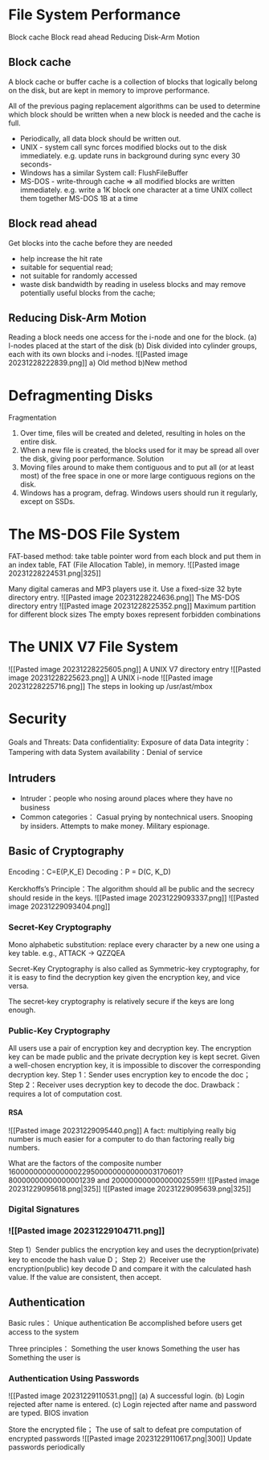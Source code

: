 # File System Performance
Block cache
Block read ahead
Reducing Disk-Arm Motion
## Block cache
A block cache or buffer cache is a collection of blocks that logically belong on the disk, but are kept in memory to improve performance.

All of the previous paging replacement algorithms can be used to determine which block should be written when a new block is needed and the cache is full.

- Periodically, all data block should be written out.
- UNIX - system call sync forces modified blocks out to the disk immediately. e.g. update runs in background during sync every 30 seconds-
- Windows has a similar System call: FlushFileBuffer
- MS-DOS - write-through cache => all modified blocks are written immediately.
e.g. write a 1K block one character at a time
			 UNIX collect them together
			 MS-DOS 1B at a time
## Block read ahead
Get blocks into the cache before they are needed
-  help increase the hit rate
- suitable for sequential read;
- not suitable for randomly accessed
- waste disk bandwidth by reading in useless blocks and may remove potentially useful blocks from the cache;

## Reducing Disk-Arm Motion
Reading a block needs one access for the i-node and one for the block. 
(a) I-nodes placed at the start of the disk
(b) Disk divided into cylinder groups, each with its own blocks and i-nodes.
![[Pasted image 20231228222839.png]]
	a) Old method                                                b)New method

# Defragmenting Disks
Fragmentation
1. Over time, files will be created and deleted, resulting in holes on the entire disk. 
2. When a new file is created, the blocks used for it may be spread all over the disk, giving poor performance.
Solution
1. Moving files around to make them contiguous and to put all (or at least most) of the free space in one or more large contiguous regions on the disk. 
2. Windows has a program, defrag. Windows users should run it regularly, except on SSDs.
# The MS-DOS File System
FAT-based method: take table pointer word from each block and put them in an index table, FAT (File Allocation Table), in memory.
![[Pasted image 20231228224531.png|325]]

Many digital cameras and MP3 players use it.
Use a fixed-size 32 byte directory entry.
![[Pasted image 20231228224636.png]]
The MS-DOS directory entry
![[Pasted image 20231228225352.png]]
Maximum partition for different block sizes
The empty boxes represent forbidden combinations
# The UNIX V7 File System
![[Pasted image 20231228225605.png]]
A UNIX V7 directory entry
![[Pasted image 20231228225623.png]]
A UNIX i-node
![[Pasted image 20231228225716.png]]
The steps in looking up /usr/ast/mbox

# Security
Goals and Threats:
Data confidentiality: Exposure of data
Data integrity：Tampering with data
System availability：Denial of service
## Intruders
- Intruder：people who nosing around places where they have no business
- Common categories：
	Casual prying by nontechnical users.
	Snooping by insiders.
	Attempts to make money.
	Military espionage.
## Basic of Cryptography
Encoding：C=E(P,K_E) 
Decoding：P = D(C, K_D)

Kerckhoffs’s Principle：The algorithm should all be public and the secrecy should reside in the keys.
![[Pasted image 20231229093337.png]]
![[Pasted image 20231229093404.png]]
### Secret-Key Cryptography
Mono alphabetic substitution: replace every character by a new one using a key table. 
 e.g., ATTACK -> QZZQEA

Secret-Key Cryptography is also called as Symmetric-key cryptography, for it is easy to find the decryption key given the encryption key, and vice versa.

The secret-key cryptography is relatively secure if the keys are long enough.

### Public-Key Cryptography
All users use a pair of encryption key and decryption key. The encryption key can be made public and the private decryption key is kept secret.
Given a well-chosen encryption key, it is impossible to discover the corresponding decryption key.
Step 1：Sender uses encryption key to encode the doc；
Step 2：Receiver uses decryption key to decode the doc.
Drawback：requires a lot of computation cost.
#### RSA
![[Pasted image 20231229095440.png]]
A fact: multiplying really big number is much easier for a computer to do than factoring really big numbers.

What are the factors of the composite number 1600000000000000229500000000000003170601?
80000000000000001239 and 20000000000000002559!!!
![[Pasted image 20231229095618.png|325]]
![[Pasted image 20231229095639.png|325]]

### Digital Signatures

### ![[Pasted image 20231229104711.png]]
Step 1）Sender  publics the encryption key and uses the decryption(private) key to encode the hash value D；
Step 2）Receiver use the encryption(public) key decode D and compare it with the calculated hash value. If the value are consistent, then accept.


## Authentication
Basic rules：
	Unique authentication
	Be accomplished before users get access to the system

Three principles：
	Something the user knows
	Something the user has 
	Something the user is
### Authentication Using Passwords

![[Pasted image 20231229110531.png]]
(a) A successful login.
(b) Login rejected after name is entered.
(c) Login rejected after name and password are typed.
BIOS invation

Store the encrypted file；
The use of salt to defeat pre computation of encrypted passwords
![[Pasted image 20231229110617.png|300]]
Update passwords periodically




